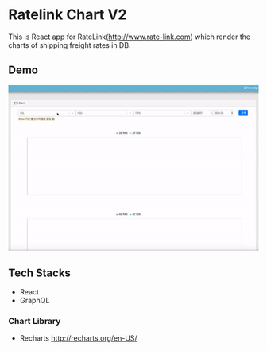 # Ratelink Chart V2

This is React app for RateLink(http://www.rate-link.com) which render the charts of shipping freight rates in DB.

## Demo

![Demo](/assets/images/ratelink_chart_v2.gif)

## Tech Stacks

- React
- GraphQL

### Chart Library

- Recharts http://recharts.org/en-US/
